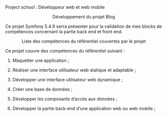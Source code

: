 Project school : Développeur web et web mobile

<center>Développement du projet Blog</center>

Ce projet Symfony 5.4.9 serra présenter pour la validation de mes blocks de compétences concernant la partie back end et front end.  

<center>Liste des compétences du référentiel couvertes par le projet</center>

Ce projet couvre des compétences du référentiel suivant :

1. Maquetter une application ;
2. Réaliser une interface utilisateur web statique et adaptable ;
3. Développer une interface utilisateur web dynamique ;

4. Créer une base de données ;
5. Développer les composants d’accès aux données ;
6. Développer la partie back-end d’une application web ou web mobile ;




